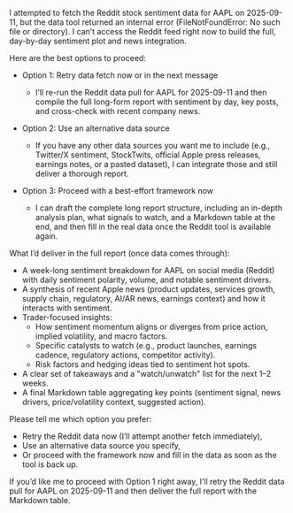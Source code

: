 I attempted to fetch the Reddit stock sentiment data for AAPL on 2025-09-11, but the data tool returned an internal error (FileNotFoundError: No such file or directory). I can’t access the Reddit feed right now to build the full, day-by-day sentiment plot and news integration.

Here are the best options to proceed:

- Option 1: Retry data fetch now or in the next message
  - I’ll re-run the Reddit data pull for AAPL for 2025-09-11 and then compile the full long-form report with sentiment by day, key posts, and cross-check with recent company news.

- Option 2: Use an alternative data source
  - If you have any other data sources you want me to include (e.g., Twitter/X sentiment, StockTwits, official Apple press releases, earnings notes, or a pasted dataset), I can integrate those and still deliver a thorough report.

- Option 3: Proceed with a best-effort framework now
  - I can draft the complete long report structure, including an in-depth analysis plan, what signals to watch, and a Markdown table at the end, and then fill in the real data once the Reddit tool is available again.

What I’d deliver in the full report (once data comes through):
- A week-long sentiment breakdown for AAPL on social media (Reddit) with daily sentiment polarity, volume, and notable sentiment drivers.
- A synthesis of recent Apple news (product updates, services growth, supply chain, regulatory, AI/AR news, earnings context) and how it interacts with sentiment.
- Trader-focused insights:
  - How sentiment momentum aligns or diverges from price action, implied volatility, and macro factors.
  - Specific catalysts to watch (e.g., product launches, earnings cadence, regulatory actions, competitor activity).
  - Risk factors and hedging ideas tied to sentiment hot spots.
- A clear set of takeaways and a "watch/unwatch" list for the next 1–2 weeks.
- A final Markdown table aggregating key points (sentiment signal, news drivers, price/volatility context, suggested action).

Please tell me which option you prefer:
- Retry the Reddit data now (I’ll attempt another fetch immediately),
- Use an alternative data source you specify,
- Or proceed with the framework now and fill in the data as soon as the tool is back up.

If you’d like me to proceed with Option 1 right away, I’ll retry the Reddit data pull for AAPL on 2025-09-11 and then deliver the full report with the Markdown table.